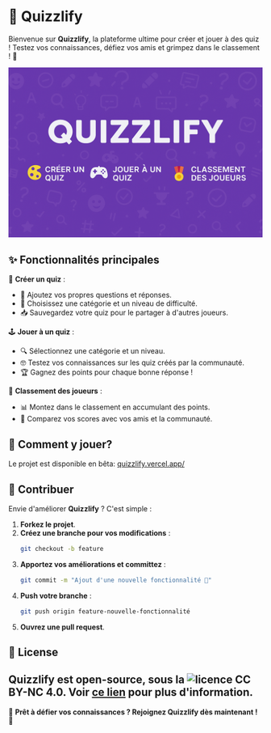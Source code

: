 # 🧠 Quizzlify 

Bienvenue sur **Quizzlify**, la plateforme ultime pour créer et jouer à des quiz ! Testez vos connaissances, défiez vos amis et grimpez dans le classement ! 🚀

![Quizzlify Banner](public/banner.png)

## ✨ Fonctionnalités principales

🎨 **Créer un quiz** :
- 📝 Ajoutez vos propres questions et réponses.
- 🎯 Choisissez une catégorie et un niveau de difficulté.
- 📥 Sauvegardez votre quiz pour le partager à d'autres joueurs.

🕹️ **Jouer à un quiz** :
- 🔍 Sélectionnez une catégorie et un niveau.
- 🤓 Testez vos connaissances sur les quiz créés par la communauté.
- 🏆 Gagnez des points pour chaque bonne réponse !

🏅 **Classement des joueurs** :
- 📊 Montez dans le classement en accumulant des points.
- 🏅 Comparez vos scores avec vos amis et la communauté.

## 🚀 Comment y jouer?
Le projet est disponible en bêta: [quizzlify.vercel.app/](https://quizzlify.vercel.app/) </br>

## 🤝 Contribuer

Envie d'améliorer **Quizzlify** ? C'est simple :

1. **Forkez le projet**.
2. **Créez une branche pour vos modifications** :
   ```bash
   git checkout -b feature
   ```
3. **Apportez vos améliorations et committez** :
   ```bash
   git commit -m "Ajout d'une nouvelle fonctionnalité 🎉"
   ```
4. **Push votre branche** :
   ```bash
   git push origin feature-nouvelle-fonctionnalité
   ```
5. **Ouvrez une pull request**.

## 📜 License
Quizzlify est open-source, sous la ![licence](LICENSE) CC BY-NC 4.0. Voir [ce lien](https://creativecommons.org/licenses/by-nc/4.0/) pour plus d'information.
---

🎯 **Prêt à défier vos connaissances ? Rejoignez Quizzlify dès maintenant !** 🚀
